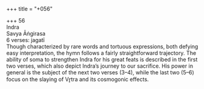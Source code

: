 +++
title = "+056"

+++
56  
Indra  
Savya Āṅgirasa  
6 verses: jagatī  
Though characterized by rare words and tortuous expressions, both defying easy  interpretation, the hymn follows a fairly straightforward trajectory. The ability of  soma to strengthen Indra for his great feats is described in the first two verses, which  also depict Indra’s journey to our sacrifice. His power in general is the subject of  the next two verses (3–4), while the last two (5–6) focus on the slaying of Vr̥tra and  its cosmogonic effects.  